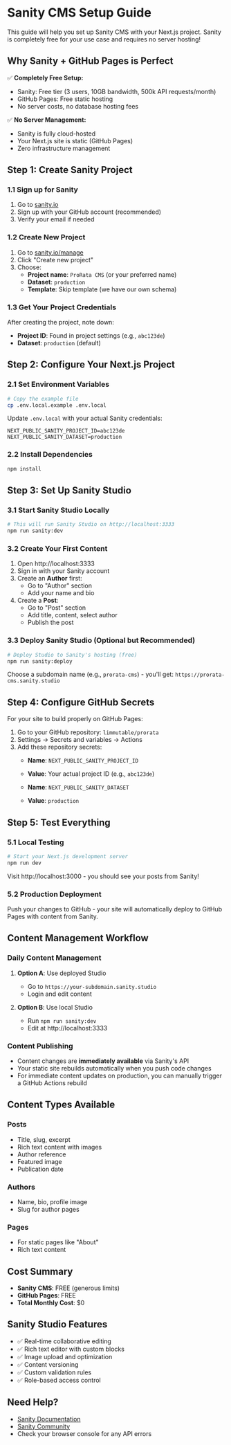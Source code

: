 # Sanity CMS Setup Guide

This guide will help you set up Sanity CMS with your Next.js project. Sanity is completely free for your use case and requires no server hosting!

## Why Sanity + GitHub Pages is Perfect

✅ **Completely Free Setup:**
- Sanity: Free tier (3 users, 10GB bandwidth, 500k API requests/month)
- GitHub Pages: Free static hosting
- No server costs, no database hosting fees

✅ **No Server Management:**
- Sanity is fully cloud-hosted
- Your Next.js site is static (GitHub Pages)
- Zero infrastructure management

## Step 1: Create Sanity Project

### 1.1 Sign up for Sanity
1. Go to [sanity.io](https://sanity.io)
2. Sign up with your GitHub account (recommended)
3. Verify your email if needed

### 1.2 Create New Project
1. Go to [sanity.io/manage](https://sanity.io/manage)
2. Click "Create new project"
3. Choose:
   - **Project name**: `ProRata CMS` (or your preferred name)
   - **Dataset**: `production`
   - **Template**: Skip template (we have our own schema)

### 1.3 Get Your Project Credentials
After creating the project, note down:
- **Project ID**: Found in project settings (e.g., `abc123de`)
- **Dataset**: `production` (default)

## Step 2: Configure Your Next.js Project

### 2.1 Set Environment Variables
```bash
# Copy the example file
cp .env.local.example .env.local
```

Update `.env.local` with your actual Sanity credentials:
```env
NEXT_PUBLIC_SANITY_PROJECT_ID=abc123de
NEXT_PUBLIC_SANITY_DATASET=production
```

### 2.2 Install Dependencies
```bash
npm install
```

## Step 3: Set Up Sanity Studio

### 3.1 Start Sanity Studio Locally
```bash
# This will run Sanity Studio on http://localhost:3333
npm run sanity:dev
```

### 3.2 Create Your First Content
1. Open http://localhost:3333
2. Sign in with your Sanity account
3. Create an **Author** first:
   - Go to "Author" section
   - Add your name and bio
4. Create a **Post**:
   - Go to "Post" section
   - Add title, content, select author
   - Publish the post

### 3.3 Deploy Sanity Studio (Optional but Recommended)
```bash
# Deploy Studio to Sanity's hosting (free)
npm run sanity:deploy
```

Choose a subdomain name (e.g., `prorata-cms`) - you'll get:
`https://prorata-cms.sanity.studio`

## Step 4: Configure GitHub Secrets

For your site to build properly on GitHub Pages:

1. Go to your GitHub repository: `limmutable/prorata`
2. Settings → Secrets and variables → Actions
3. Add these repository secrets:
   - **Name**: `NEXT_PUBLIC_SANITY_PROJECT_ID`
   - **Value**: Your actual project ID (e.g., `abc123de`)
   
   - **Name**: `NEXT_PUBLIC_SANITY_DATASET`
   - **Value**: `production`

## Step 5: Test Everything

### 5.1 Local Testing
```bash
# Start your Next.js development server
npm run dev
```

Visit http://localhost:3000 - you should see your posts from Sanity!

### 5.2 Production Deployment
Push your changes to GitHub - your site will automatically deploy to GitHub Pages with content from Sanity.

## Content Management Workflow

### Daily Content Management
1. **Option A**: Use deployed Studio
   - Go to `https://your-subdomain.sanity.studio`
   - Login and edit content
   
2. **Option B**: Use local Studio
   - Run `npm run sanity:dev`
   - Edit at http://localhost:3333

### Content Publishing
- Content changes are **immediately available** via Sanity's API
- Your static site rebuilds automatically when you push code changes
- For immediate content updates on production, you can manually trigger a GitHub Actions rebuild

## Content Types Available

### Posts
- Title, slug, excerpt
- Rich text content with images
- Author reference
- Featured image
- Publication date

### Authors  
- Name, bio, profile image
- Slug for author pages

### Pages
- For static pages like "About"
- Rich text content

## Cost Summary

- **Sanity CMS**: FREE (generous limits)
- **GitHub Pages**: FREE
- **Total Monthly Cost**: $0

## Sanity Studio Features

- ✅ Real-time collaborative editing
- ✅ Rich text editor with custom blocks
- ✅ Image upload and optimization
- ✅ Content versioning
- ✅ Custom validation rules
- ✅ Role-based access control

## Need Help?

- [Sanity Documentation](https://www.sanity.io/docs)
- [Sanity Community](https://www.sanity.io/community)
- Check your browser console for any API errors